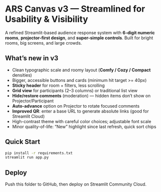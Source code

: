# ARS Canvas v3 — Streamlined for Usability & Visibility

A refined Streamlit-based audience response system with **6-digit numeric rooms**, **projector-first design**,
and **super-simple controls**. Built for bright rooms, big screens, and large crowds.

## What’s new in v3
- Clean typographic scale and roomy layout (**Comfy / Cozy / Compact** densities)
- Bigger, accessible buttons and cards (minimum hit target >= 40px)
- **Sticky header** for room + filters, less scrolling
- **Grid view** for participants (2–3 columns) or traditional list view
- **Hide/restore comments** (moderation) — hidden items don’t show on Projector/Participant
- **Auto-advance** option on Projector to rotate focused comments
- **Improved QR**: enter a base URL to generate absolute links (good for Streamlit Cloud)
- High-contrast theme with careful color choices; adjustable font scale
- Minor quality-of-life: “New” highlight since last refresh, quick sort chips

## Quick Start
```bash
pip install -r requirements.txt
streamlit run app.py
```

## Deploy
Push this folder to GitHub, then deploy on Streamlit Community Cloud.
